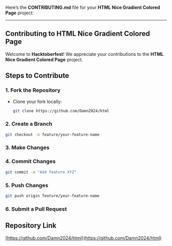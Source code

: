 Here’s the **CONTRIBUTING.md** file for your **HTML Nice Gradient Colored Page** project:

---

## Contributing to HTML Nice Gradient Colored Page

Welcome to **Hacktoberfest**! We appreciate your contributions to the **HTML Nice Gradient Colored Page** project.

## Steps to Contribute

### 1. Fork the Repository
- Clone your fork locally:
  ```bash
  git clone https://github.com/Damn2024/html
  ```

### 2. Create a Branch
  ```bash
  git checkout -b feature/your-feature-name
  ```

### 3. Make Changes

### 4. Commit Changes
  ```bash
  git commit -m "Add feature XYZ"
  ```

### 5. Push Changes
  ```bash
  git push origin feature/your-feature-name
  ```

### 6. Submit a Pull Request

## Repository Link
[https://github.com/Damn2024/html](https://github.com/Damn2024/html)

